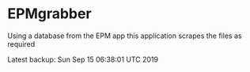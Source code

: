 # EPMgrabber
Using a database from the EPM app this application scrapes the files as required


Latest backup: Sun Sep 15 06:38:01 UTC 2019
